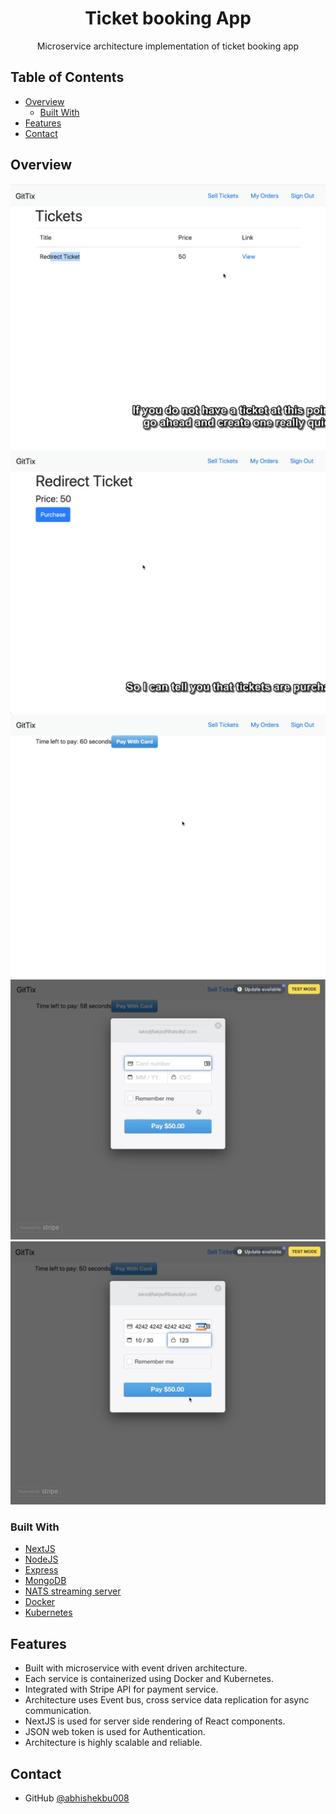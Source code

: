 <!-- Please update value in the {}  -->

<h1 align="center">Ticket booking App</h1>

<div align="center">
  Microservice architecture implementation of ticket booking app
</div>

<!-- TABLE OF CONTENTS -->

## Table of Contents

- [Overview](#overview)
  - [Built With](#built-with)
- [Features](#features)
- [Contact](#contact)

<!-- OVERVIEW -->

## Overview

![screenshot](https://github.com/abhishekbu008/ticketing/blob/master/screenshots/list-tickets.png)
![screenshot](https://github.com/abhishekbu008/ticketing/blob/master/screenshots/view-ticket.png)
![screenshot](https://github.com/abhishekbu008/ticketing/blob/master/screenshots/payment-page.png)
![screenshot](https://github.com/abhishekbu008/ticketing/blob/master/screenshots/credit-card.png)
![screenshot](https://github.com/abhishekbu008/ticketing/blob/master/screenshots/credit-fill.png)

### Built With

<!-- This section should list any major frameworks that you built your project using. Here are a few examples.-->

- [NextJS](https://nextjs.org/)
- [NodeJS](https://nodejs.org/en/)
- [Express](https://expressjs.com/)
- [MongoDB](https://www.mongodb.com/)
- [NATS streaming server](https://nats.io/)
- [Docker](https://www.docker.com/)
- [Kubernetes](https://kubernetes.io/)

## Features

<!-- List the features of your application or follow the template. Don't share the figma file here :) -->

- Built with microservice with event driven architecture.
- Each service is containerized using Docker and Kubernetes.
- Integrated with Stripe API for payment service.
- Architecture uses Event bus, cross service data replication for async communication.
- NextJS is used for server side rendering of React components.
- JSON web token is used for Authentication.
- Architecture is highly scalable and reliable.

## Contact

- GitHub [@abhishekbu008](https://github.com/abhishekbu008)
